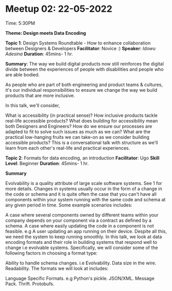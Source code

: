 # Meetup 02: 22-05-2022
Time: 5:30PM

**Theme: Design meets Data Encoding**

**Topic 1**: Design Systems Roundtable - How to enhance collaboration between Designers & Developers
**Facilitator**: Novice :)
**Speaker**: _Idowu Adesina_
**Duration**: 45mins- 1 hr.

**Summary**:
The way we build digital products now still reinforces the digital divide between the experiences of people with disabilities and people who are able bodied.

As people who are part of both engineering and product teams & cultures, it's our individual responsibilities to ensure we change the way we build products that are more inclusive.

In this talk, we'll consider,

What is accessibility (in practical sense)?
How inclusive products tackle real-life accessible products?
What does building for accessibility mean both Designers and Engineers?
How do we ensure our processes are adapted to fit to solve such issues as much as we can?
What are the practical low-hanging fruits we can take-on as we consider building accessible products?
This is a conversational talk with structure as we'll learn from each other's real-life and practical experiences.


**Topic 2**: Formats for data encoding, an introduction
**Facilitator**: Ugo
**Skill Level**: Beginner
**Duration**: 45mins- 1 hr.

**Summary**

Evolvability is a quality attribute of large scale software systems. See 1 for more details.
Changes in systems usually occur in the form of a change in the code or schema and it is quite often
the case that you can't have all components within your system running with the same code and schema at
any given period in time. Some example scenarios includes:

A case where several components owned by different teams within your company depends on your component via a contract as defined by a schema.
A case where easily updating the code in a component is not feasible. e.g A user updating an app running on their device.
Despite all this, we need the system to keep running smoothly.
In this talk, we look at data encoding formats and their role in building systems that respond well to change i.e evolvable systems.
Specifically, we will consider some of the following factors in choosing a format type:

Ability to handle schema changes. i.e Evolvability.
Data size in the wire.
Readability.
The formats we will look at includes:

Language Specific Formats. e.g Python's pickle.
JSON/XML.
Message Pack.
Thrift.
Protobufs.
